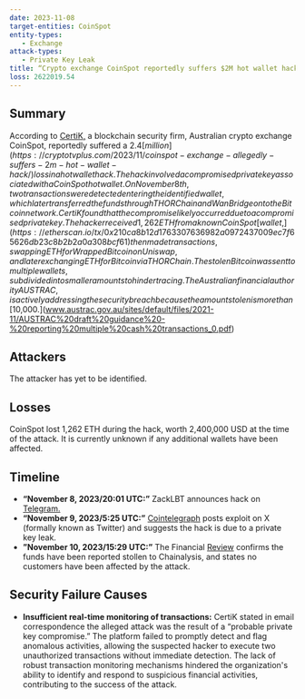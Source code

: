```yaml
---
date: 2023-11-08
target-entities: CoinSpot
entity-types: 
   - Exchange
attack-types:
   - Private Key Leak
title: “Crypto exchange CoinSpot reportedly suffers $2M hot wallet hack”
loss: 2622019.54
---
```


## Summary

According to [CertiK,](https://twitter.com/CertiK/status/17226592787863720660) a blockchain security firm, Australian crypto exchange CoinSpot, reportedly suffered a $2.4 [million](https://cryptotvplus.com/2023/11/coinspot-exchange-allegedly-suffers-2m-hot-wallet-hack/) loss in a hot wallet hack. The hack involved a compromised private key associated with a CoinSpot hot wallet. On November 8th, two transactions were detected entering the identified wallet, which later transferred the funds through THORChain and Wan Bridge onto the Bitcoin network. CertiK found that the compromise likely occurred due to a compromised private key. The hacker received 1,262 ETH from a known CoinSpot [wallet,](https://etherscan.io/tx/0x210ca8b12d1763307636982a0972437009ec7f65626db23c8b2b2a0a308bcf61) then made transactions, swapping ETH for Wrapped Bitcoin on Uniswap, and later exchanging ETH for Bitcoin via THORChain. The stolen Bitcoin was sent to multiple wallets, subdivided into smaller amounts to hinder tracing. The Australian financial authority AUSTRAC, is actively addressing the security breach because the amount stolen is more than [$10,000.](www.austrac.gov.au/sites/default/files/2021-11/AUSTRAC%20draft%20guidance%20-%20reporting%20multiple%20cash%20transactions_0.pdf)  

## Attackers

The attacker has yet to be identified. 

## Losses

CoinSpot lost 1,262 ETH during the hack, worth 2,400,000 USD at the time of the attack. It is currently unknown if any additional wallets have been affected.  

## Timeline

   - **“November 8, 2023/20:01 UTC:”** ZackLBT announces hack on [Telegram.](https://t.me/investigations/70) 
   - **“November 9, 2023/5:25 UTC:”** [Cointelegraph](https://twitter.com/Cointelegraph/status/1722485447723745448) posts exploit on X (formally known as Twitter) and suggests the hack is due to a private key leak. 
   - **”November 10, 2023/15:29 UTC:”** The Financial [Review](https://www.afr.com/technology/crypto-hack-suggests-australia-s-coinspot-exchange-has-been-compromised-20231110-p5eizc) confirms the funds have been reported stollen to Chainalysis, and states no customers have been affected by the attack. 

## Security Failure Causes

   - **Insufficient real-time monitoring of transactions:** CertiK stated in email correspondence the alleged attack was the result of a “probable private key compromise.” The platform failed to promptly detect and flag anomalous activities, allowing the suspected hacker to execute two unauthorized transactions without immediate detection. The lack of robust transaction monitoring mechanisms hindered the organization's ability to identify and respond to suspicious financial activities, contributing to the success of the attack.
